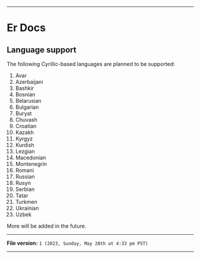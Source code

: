 
***

# Er Docs

## Language support

The following Cyrillic-based languages are planned to be supported:

1. Avar
2. Azerbaijani
3. Bashkir
4. Bosnian
5. Belarusian
6. Bulgarian
7. Buryat
8. Chuvash
9. Croatian
10. Kazakh
11. Kyrgyz
12. Kurdish
13. Lezgian
14. Macedonian
15. Montenegrin
16. Romani
17. Russian
18. Rusyn
19. Serbian
20. Tatar
21. Turkmen
22. Ukrainian
23. Uzbek

More will be added in the future.

***

**File version:** `1 (2023, Sunday, May 28th at 4:33 pm PST)`

***
